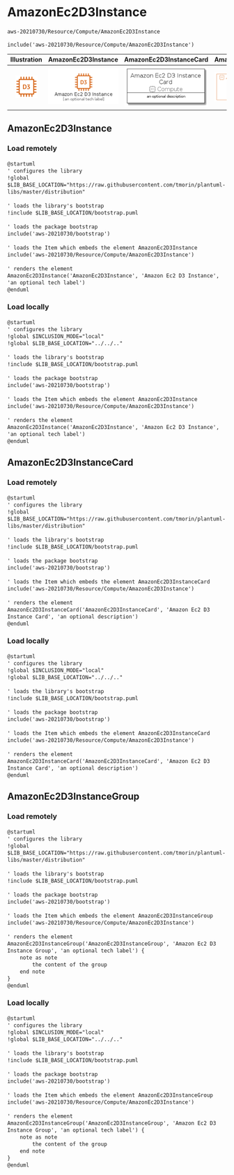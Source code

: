 # AmazonEc2D3Instance


```text
aws-20210730/Resource/Compute/AmazonEc2D3Instance
```

```text
include('aws-20210730/Resource/Compute/AmazonEc2D3Instance')
```



| Illustration | AmazonEc2D3Instance | AmazonEc2D3InstanceCard | AmazonEc2D3InstanceGroup |
| :---: | :---: | :---: | :---: |
| ![illustration for Illustration](../../../aws-20210730/Resource/Compute/AmazonEc2D3Instance.png) | ![illustration for AmazonEc2D3Instance](../../../aws-20210730/Resource/Compute/AmazonEc2D3Instance.Local.png) | ![illustration for AmazonEc2D3InstanceCard](../../../aws-20210730/Resource/Compute/AmazonEc2D3InstanceCard.Local.png) | ![illustration for AmazonEc2D3InstanceGroup](../../../aws-20210730/Resource/Compute/AmazonEc2D3InstanceGroup.Local.png) |




## AmazonEc2D3Instance

### Load remotely
```plantuml
@startuml
' configures the library
!global $LIB_BASE_LOCATION="https://raw.githubusercontent.com/tmorin/plantuml-libs/master/distribution"

' loads the library's bootstrap
!include $LIB_BASE_LOCATION/bootstrap.puml

' loads the package bootstrap
include('aws-20210730/bootstrap')

' loads the Item which embeds the element AmazonEc2D3Instance
include('aws-20210730/Resource/Compute/AmazonEc2D3Instance')

' renders the element
AmazonEc2D3Instance('AmazonEc2D3Instance', 'Amazon Ec2 D3 Instance', 'an optional tech label')
@enduml
```

### Load locally
```plantuml
@startuml
' configures the library
!global $INCLUSION_MODE="local"
!global $LIB_BASE_LOCATION="../../.."

' loads the library's bootstrap
!include $LIB_BASE_LOCATION/bootstrap.puml

' loads the package bootstrap
include('aws-20210730/bootstrap')

' loads the Item which embeds the element AmazonEc2D3Instance
include('aws-20210730/Resource/Compute/AmazonEc2D3Instance')

' renders the element
AmazonEc2D3Instance('AmazonEc2D3Instance', 'Amazon Ec2 D3 Instance', 'an optional tech label')
@enduml
```

## AmazonEc2D3InstanceCard

### Load remotely
```plantuml
@startuml
' configures the library
!global $LIB_BASE_LOCATION="https://raw.githubusercontent.com/tmorin/plantuml-libs/master/distribution"

' loads the library's bootstrap
!include $LIB_BASE_LOCATION/bootstrap.puml

' loads the package bootstrap
include('aws-20210730/bootstrap')

' loads the Item which embeds the element AmazonEc2D3InstanceCard
include('aws-20210730/Resource/Compute/AmazonEc2D3Instance')

' renders the element
AmazonEc2D3InstanceCard('AmazonEc2D3InstanceCard', 'Amazon Ec2 D3 Instance Card', 'an optional description')
@enduml
```

### Load locally
```plantuml
@startuml
' configures the library
!global $INCLUSION_MODE="local"
!global $LIB_BASE_LOCATION="../../.."

' loads the library's bootstrap
!include $LIB_BASE_LOCATION/bootstrap.puml

' loads the package bootstrap
include('aws-20210730/bootstrap')

' loads the Item which embeds the element AmazonEc2D3InstanceCard
include('aws-20210730/Resource/Compute/AmazonEc2D3Instance')

' renders the element
AmazonEc2D3InstanceCard('AmazonEc2D3InstanceCard', 'Amazon Ec2 D3 Instance Card', 'an optional description')
@enduml
```

## AmazonEc2D3InstanceGroup

### Load remotely
```plantuml
@startuml
' configures the library
!global $LIB_BASE_LOCATION="https://raw.githubusercontent.com/tmorin/plantuml-libs/master/distribution"

' loads the library's bootstrap
!include $LIB_BASE_LOCATION/bootstrap.puml

' loads the package bootstrap
include('aws-20210730/bootstrap')

' loads the Item which embeds the element AmazonEc2D3InstanceGroup
include('aws-20210730/Resource/Compute/AmazonEc2D3Instance')

' renders the element
AmazonEc2D3InstanceGroup('AmazonEc2D3InstanceGroup', 'Amazon Ec2 D3 Instance Group', 'an optional tech label') {
    note as note
        the content of the group
    end note
}
@enduml
```

### Load locally
```plantuml
@startuml
' configures the library
!global $INCLUSION_MODE="local"
!global $LIB_BASE_LOCATION="../../.."

' loads the library's bootstrap
!include $LIB_BASE_LOCATION/bootstrap.puml

' loads the package bootstrap
include('aws-20210730/bootstrap')

' loads the Item which embeds the element AmazonEc2D3InstanceGroup
include('aws-20210730/Resource/Compute/AmazonEc2D3Instance')

' renders the element
AmazonEc2D3InstanceGroup('AmazonEc2D3InstanceGroup', 'Amazon Ec2 D3 Instance Group', 'an optional tech label') {
    note as note
        the content of the group
    end note
}
@enduml
```

